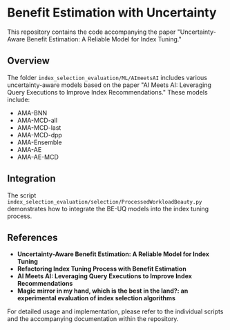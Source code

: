 # **B**enefit **E**stim**a**tion with **U**ncertain**ty**

This repository contains the code accompanying the paper "Uncertainty-Aware Benefit Estimation: A Reliable Model for Index Tuning."

## Overview

The folder `index_selection_evaluation/ML/AImeetsAI` includes various uncertainty-aware models based on the paper "AI Meets AI: Leveraging Query Executions to Improve Index Recommendations." These models include:

- AMA-BNN
- AMA-MCD-all
- AMA-MCD-last
- AMA-MCD-dpp
- AMA-Ensemble
- AMA-AE
- AMA-AE-MCD

## Integration

The script `index_selection_evaluation/selection/ProcessedWorkloadBeauty.py` demonstrates how to integrate the BE-UQ models into the index tuning process.


## References

- **Uncertainty-Aware Benefit Estimation: A Reliable Model for Index Tuning**
- **Refactoring Index Tuning Process with Benefit Estimation**
- **AI Meets AI: Leveraging Query Executions to Improve Index Recommendations**
- **Magic mirror in my hand, which is the best in the land?: an experimental evaluation of index selection algorithms**

For detailed usage and implementation, please refer to the individual scripts and the accompanying documentation within the repository.
